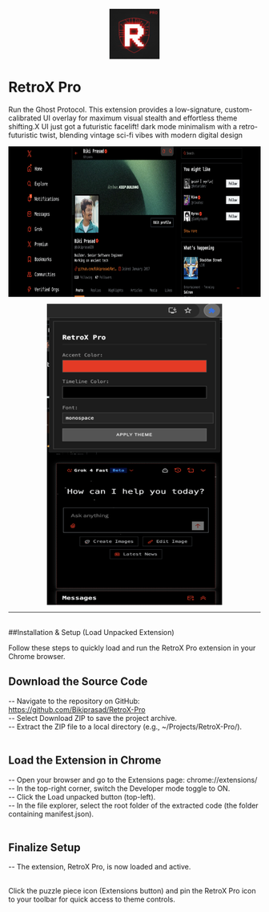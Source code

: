 <p align="center"><img align="center" width="100px" height="100px" src="retroxicon.png"/></p>
<H1> RetroX Pro </H1>
<label>Run the Ghost Protocol. This extension provides a low-signature, custom-calibrated UI overlay for maximum visual stealth and effortless theme shifting.X UI just got a futuristic facelift!
dark mode minimalism with a retro-futuristic twist, blending vintage sci-fi vibes with modern digital design</label><br>

<p align="center"><img align="center" width="750px" height="300px" src="profileUI.png"/></p>
<p align="center"><img align="center" width="350px" height="300px" src="RetroXUI.png"/> <img align="center" width="350px" height="300px" src="grokUI.png"/></p>
<p align="center"></p>
<hr>
<br>
##Installation & Setup (Load Unpacked Extension)<br>

Follow these steps to quickly load and run the RetroX Pro extension in your Chrome browser.<br>

## Download the Source Code<br>
  -- Navigate to the repository on GitHub: https://github.com/Bikiprasad/RetroX-Pro<br>
  -- Select Download ZIP to save the project archive.<br>
  -- Extract the ZIP file to a local directory (e.g., ~/Projects/RetroX-Pro/).<br><br>

## Load the Extension in Chrome <br>
  -- Open your browser and go to the Extensions page: chrome://extensions/<br>
  -- In the top-right corner, switch the Developer mode toggle to ON.<br>
  -- Click the Load unpacked button (top-left).<br>
  -- In the file explorer, select the root folder of the extracted code (the folder containing manifest.json).<br><br>

## Finalize Setup<br>
  -- The extension, RetroX Pro, is now loaded and active.<br><br>

Click the puzzle piece icon (Extensions button) and pin the RetroX Pro icon to your toolbar for quick access to theme controls.
